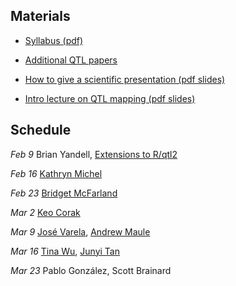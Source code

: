 ## Materials

- [Syllabus (pdf)](PBPG_957_Spring_2018_Yandell.pdf)

- [Additional QTL papers](qtl_papers.html)

- [How to give a scientific presentation (pdf slides)](https://www.biostat.wisc.edu/~kbroman/presentations/giving_talks.pdf)

- [Intro lecture on QTL mapping (pdf slides)](qtl_intro.pdf)

## Schedule

_Feb 9_ Brian Yandell, [Extensions to R/qtl2](http://www.stat.wisc.edu/~yandell/talk/hort/2018_Rqtl2Extensions.pdf)

_Feb 16_ [Kathryn Michel](abstracts/kathryn_michel_2018-02-16.pdf)

_Feb 23_
[Bridget McFarland](abstracts/bridget_mcfarland_2018-02-23.pdf)

_Mar 2_
[Keo Corak](abstracts/keo_corak_2018-03-02.pdf)

_Mar 9_
[José Varela](abstracts/jose_varela_2018-03-09.pdf),
[Andrew Maule](abstracts/andrew_maule_2018-03-09.pdf)

_Mar 16_
[Tina Wu](abstracts/tina_wu_2018-03-16.pdf),
[Junyi Tan](abstracts/junyi_tan_2018-03-16.pdf)

_Mar 23_
Pablo González,
Scott Brainard
